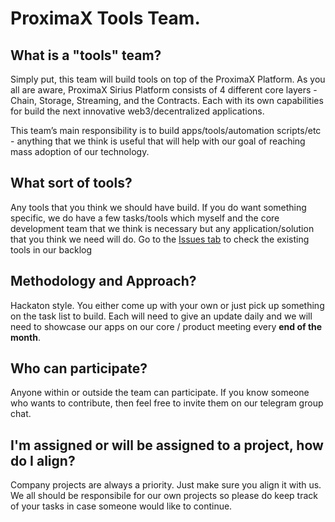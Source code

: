 # ProximaX Tools Team.

## What is a "tools" team?
Simply put, this team will build tools on top of the ProximaX Platform.
As you all are aware, ProximaX Sirius Platform consists of 4 different core layers - Chain, Storage, Streaming, and the Contracts. 
Each with its own capabilities for build the next innovative web3/decentralized applications.

This team’s main responsibility is to build apps/tools/automation scripts/etc - anything that we think is useful that will help 
with our goal of reaching mass adoption of our technology.

## What sort of tools?
Any tools that you think we should have build. If you do want something specific, we do have a few tasks/tools which myself and the 
core development team that we think is necessary but any application/solution that you think we need will do. 
Go to the [Issues tab](https://github.com/proximax-foundry/proximax-open-tools/issues) to check the existing tools in our backlog 

## Methodology and Approach?
Hackaton style. You either come up with your own or just pick up something on the task list to build. Each will need to give an update daily 
and we will need to showcase our apps on our core / product meeting every **end of the month**.

## Who can participate?
Anyone within or outside the team can participate. If you know someone who wants to contribute, then feel free to invite them on our telegram group chat. 

## I'm assigned or will be assigned to a project, how do I align?
Company projects are always a priority. Just make sure you align it with us. We all should be responsibile for our own projects so please do keep
track of your tasks in case someone would like to continue.
